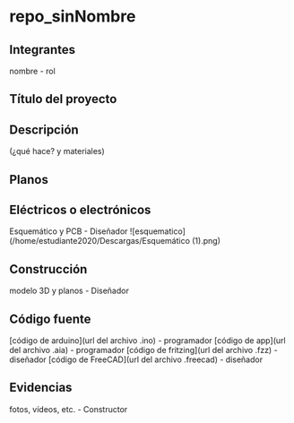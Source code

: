 # repo_sinNombre

## Integrantes
nombre - rol

## Título del proyecto

## Descripción
(¿qué hace? y materiales)

## Planos

## Eléctricos o electrónicos
Esquemático y PCB - Diseñador
![esquematico](/home/estudiante2020/Descargas/Esquemático (1).png)

## Construcción
modelo 3D y planos - Diseñador

## Código fuente 
[código de arduino](url del archivo .ino) - programador
[código de app](url del archivo .aia) - programador
[código de fritzing](url del archivo .fzz) - diseñador
[código de FreeCAD](url del archivo .freecad) - diseñador

## Evidencias
fotos, vídeos, etc. - Constructor
